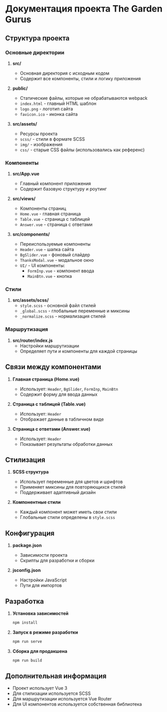 # Документация проекта The Garden Gurus

## Структура проекта

### Основные директории

1. **src/**
   - Основная директория с исходным кодом
   - Содержит все компоненты, стили и логику приложения

2. **public/**
   - Статические файлы, которые не обрабатываются webpack
   - `index.html` - главный HTML шаблон
   - `logo.png` - логотип сайта
   - `favicon.ico` - иконка сайта

3. **src/assets/**
   - Ресурсы проекта
   - `scss/` - стили в формате SCSS
   - `img/` - изображения
   - `css/` - старые CSS файлы (использовались как референс)

### Компоненты

1. **src/App.vue**
   - Главный компонент приложения
   - Содержит базовую структуру и роутинг

2. **src/views/**
   - Компоненты страниц
   - `Home.vue` - главная страница
   - `Table.vue` - страница с таблицей
   - `Answer.vue` - страница с ответами

3. **src/components/**
   - Переиспользуемые компоненты
   - `Header.vue` - шапка сайта
   - `BgSlider.vue` - фоновый слайдер
   - `ThanksModal.vue` - модальное окно
   - `UI/` - UI компоненты:
     - `FormInp.vue` - компонент ввода
     - `MainBtn.vue` - кнопка

### Стили

1. **src/assets/scss/**
   - `style.scss` - основной файл стилей
   - `_global.scss` - глобальные переменные и миксины
   - `_normalize.scss` - нормализация стилей

### Маршрутизация

1. **src/router/index.js**
   - Настройки маршрутизации
   - Определяет пути и компоненты для каждой страницы

## Связи между компонентами

1. **Главная страница (Home.vue)**
   - Использует: `Header`, `BgSlider`, `FormInp`, `MainBtn`
   - Содержит форму для ввода данных

2. **Страница с таблицей (Table.vue)**
   - Использует: `Header`
   - Отображает данные в табличном виде

3. **Страница с ответами (Answer.vue)**
   - Использует: `Header`
   - Показывает результаты обработки данных

## Стилизация

1. **SCSS структура**
   - Использует переменные для цветов и шрифтов
   - Применяет миксины для повторяющихся стилей
   - Поддерживает адаптивный дизайн

2. **Компонентные стили**
   - Каждый компонент может иметь свои стили
   - Глобальные стили определены в `style.scss`

## Конфигурация

1. **package.json**
   - Зависимости проекта
   - Скрипты для разработки и сборки

2. **jsconfig.json**
   - Настройки JavaScript
   - Пути для импортов

## Разработка

1. **Установка зависимостей**
   ```bash
   npm install
   ```

2. **Запуск в режиме разработки**
   ```bash
   npm run serve
   ```

3. **Сборка для продакшена**
   ```bash
   npm run build
   ```

## Дополнительная информация

- Проект использует Vue 3
- Для стилизации используется SCSS
- Для маршрутизации используется Vue Router
- Для UI компонентов используется собственная библиотека 